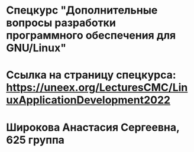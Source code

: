 # Спецкурс "Дополнительные вопросы разработки программного обеспечения для GNU/Linux"
# Ссылка на страницу спецкурса: https://uneex.org/LecturesCMC/LinuxApplicationDevelopment2022
# Широкова Анастасия Сергеевна, 625 группа

